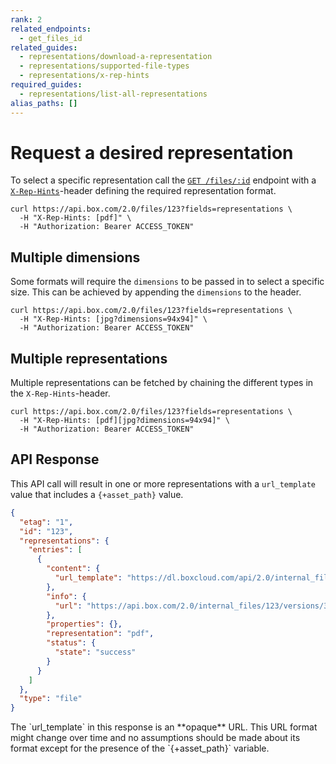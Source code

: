 ```yaml
---
rank: 2
related_endpoints:
  - get_files_id
related_guides:
  - representations/download-a-representation
  - representations/supported-file-types
  - representations/x-rep-hints
required_guides:
  - representations/list-all-representations
alias_paths: []
---
```


# Request a desired representation

To select a specific representation call the [`GET /files/:id`][get_files_id]
endpoint with a [`X-Rep-Hints`][x-rep-hints]-header defining the
required representation format.

```curl
curl https://api.box.com/2.0/files/123?fields=representations \
  -H "X-Rep-Hints: [pdf]" \
  -H "Authorization: Bearer ACCESS_TOKEN"
```

## Multiple dimensions

Some formats will require the `dimensions` to be passed in to select a
specific size. This can be achieved by appending the `dimensions` to the
header.

```curl
curl https://api.box.com/2.0/files/123?fields=representations \
  -H "X-Rep-Hints: [jpg?dimensions=94x94]" \
  -H "Authorization: Bearer ACCESS_TOKEN"
```

## Multiple representations

Multiple representations can be fetched by chaining the different
types in the `X-Rep-Hints`-header.

```curl
curl https://api.box.com/2.0/files/123?fields=representations \
  -H "X-Rep-Hints: [pdf][jpg?dimensions=94x94]" \
  -H "Authorization: Bearer ACCESS_TOKEN"
```

## API Response

This API call will result in one or more representations with a `url_template`
value that includes a `{+asset_path}` value.

```json
{
  "etag": "1",
  "id": "123",
  "representations": {
    "entries": [
      {
        "content": {
          "url_template": "https://dl.boxcloud.com/api/2.0/internal_files/123/versions/345/representations/pdf/content/{+asset_path}"
        },
        "info": {
          "url": "https://api.box.com/2.0/internal_files/123/versions/345/representations/pdf"
        },
        "properties": {},
        "representation": "pdf",
        "status": {
          "state": "success"
        }
      }
    ]
  },
  "type": "file"
}
```

<Message type='notice'>
  The `url_template` in this response is an **opaque** URL. This URL format
  might change over time and no assumptions should be made about its format
  except for the presence of the `{+asset_path}` variable.
</Message>

[get_files_id]: endpoint://get-files-id
[x-rep-hints]: endpoint://get-files-id#param-X-Rep-Hints
